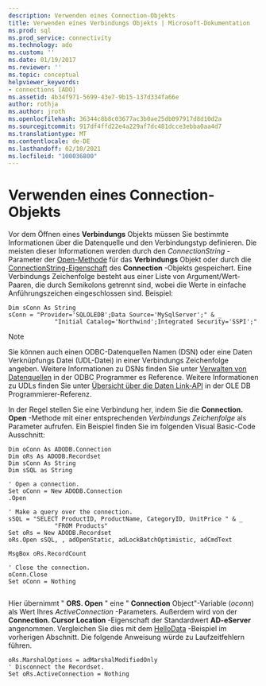 ```yaml
---
description: Verwenden eines Connection-Objekts
title: Verwenden eines Verbindungs Objekts | Microsoft-Dokumentation
ms.prod: sql
ms.prod_service: connectivity
ms.technology: ado
ms.custom: ''
ms.date: 01/19/2017
ms.reviewer: ''
ms.topic: conceptual
helpviewer_keywords:
- connections [ADO]
ms.assetid: 4b34f971-5699-43e7-9b15-137d334fa66e
author: rothja
ms.author: jroth
ms.openlocfilehash: 36344c8b8c03677ac3b0ae25db097917d8d10d2a
ms.sourcegitcommit: 917df4ffd22e4a229af7dc481dcce3ebba0aa4d7
ms.translationtype: MT
ms.contentlocale: de-DE
ms.lasthandoff: 02/10/2021
ms.locfileid: "100036800"
---
```

# <a name="using-a-connection-object"></a>Verwenden eines Connection-Objekts
Vor dem Öffnen eines **Verbindungs** Objekts müssen Sie bestimmte Informationen über die Datenquelle und den Verbindungstyp definieren. Die meisten dieser Informationen werden durch den *ConnectionString* -Parameter der [Open-Methode](../../../ado/reference/ado-api/open-method-ado-connection.md) für das **Verbindungs** Objekt oder durch die [ConnectionString-Eigenschaft](../../../ado/reference/ado-api/connectionstring-property-ado.md) des **Connection** -Objekts gespeichert. Eine Verbindungs Zeichenfolge besteht aus einer Liste von Argument/Wert-Paaren, die durch Semikolons getrennt sind, wobei die Werte in einfache Anführungszeichen eingeschlossen sind. Beispiel:  
  
```  
Dim sConn As String  
sConn = "Provider='SQLOLEDB';Data Source='MySqlServer';" & _  
             "Initial Catalog='Northwind';Integrated Security='SSPI';"  
```  
  
> [!NOTE]
>  Sie können auch einen ODBC-Datenquellen Namen (DSN) oder eine Daten Verknüpfungs Datei (UDL-Datei) in einer Verbindungs Zeichenfolge angeben. Weitere Informationen zu DSNs finden Sie unter [Verwalten von Datenquellen](../../../odbc/admin/managing-data-sources.md) in der ODBC Programmer es Reference. Weitere Informationen zu UDLs finden Sie unter [Übersicht über die Daten Link-API](/previous-versions/windows/desktop/ms718102(v=vs.85)) in der OLE DB Programmierer-Referenz.  
  
 In der Regel stellen Sie eine Verbindung her, indem Sie die **Connection. Open** -Methode mit einer entsprechenden *Verbindungs Zeichenfolge* als Parameter aufrufen. Ein Beispiel finden Sie im folgenden Visual Basic-Code Ausschnitt:  
  
```  
Dim oConn As ADODB.Connection  
Dim oRs As ADODB.Recordset  
Dim sConn As String  
Dim sSQL as String  
  
' Open a connection.  
Set oConn = New ADODB.Connection  
.Open   
  
' Make a query over the connection.  
sSQL = "SELECT ProductID, ProductName, CategoryID, UnitPrice " & _  
             "FROM Products"  
Set oRs = New ADODB.Recordset  
oRs.Open sSQL, , adOpenStatic, adLockBatchOptimistic, adCmdText  
  
MsgBox oRs.RecordCount  
  
' Close the connection.  
oConn.Close  
Set oConn = Nothing  
  
```  
  
 Hier übernimmt " **ORS. Open** " eine " **Connection** Object"-Variable (*oconn*) als Wert Ihres *ActiveConnection* -Parameters. Außerdem wird von der **Connection. Cursor Location** -Eigenschaft der Standardwert **AD-eServer** angenommen. Vergleichen Sie dies mit dem [HelloData](../../../ado/guide/data/hellodata-a-simple-ado-application.md) -Beispiel im vorherigen Abschnitt. Die folgende Anweisung würde zu Laufzeitfehlern führen.  
  
```  
oRs.MarshalOptions = adMarshalModifiedOnly  
' Disconnect the Recordset.  
Set oRs.ActiveConnection = Nothing  
```